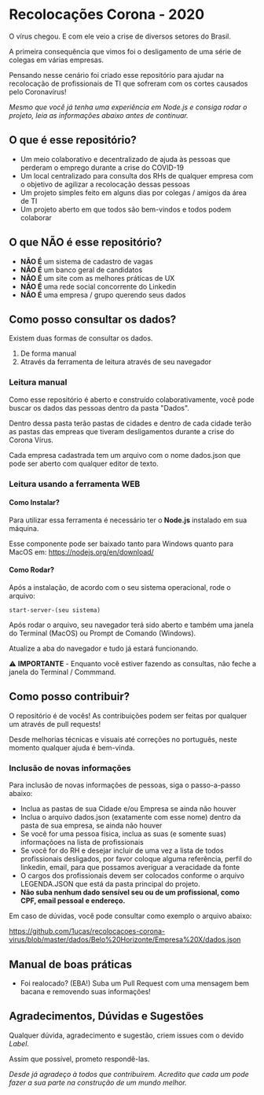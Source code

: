 # Recolocações Corona - 2020
O vírus chegou. E com ele veio a crise de diversos setores do Brasil.

A primeira consequência que vimos foi o desligamento de uma série de colegas em várias empresas.

Pensando nesse cenário foi criado esse repositório para ajudar na recolocação de profissionais de TI que sofreram com os cortes causados pelo Coronavírus!

*Mesmo que você já tenha uma experiência em Node.js e consiga rodar o projeto, leia as informações abaixo antes de continuar.*

## O que é esse repositório?

* Um meio colaborativo e decentralizado de ajuda às pessoas que perderam o emprego durante a crise do COVID-19
* Um local centralizado para consulta dos RHs de qualquer empresa com o objetivo de agilizar a recolocação dessas pessoas
* Um projeto simples feito em alguns dias por colegas / amigos da área de TI
* Um projeto aberto em que todos são bem-vindos e todos podem colaborar

## O que **NÃO** é esse repositório?

* **NÃO É** um sistema de cadastro de vagas
* **NÃO É** um banco geral de candidatos
* **NÃO É** um site com as melhores práticas de UX
* **NÃO É** uma rede social concorrente do Linkedin
* **NÃO É** uma empresa / grupo querendo seus dados

## Como posso consultar os dados?

Existem duas formas de consultar os dados. 

1. De forma manual
1. Através da ferramenta de leitura através de seu navegador

### Leitura manual

Como esse repositório é aberto e construído colaborativamente, você pode buscar os dados das pessoas dentro da pasta "Dados".

Dentro dessa pasta terão pastas de cidades e dentro de cada cidade terão as pastas das empreas que tiveram desligamentos durante a crise do Corona Vírus.

Cada empresa cadastrada tem um arquivo com o nome dados.json que pode ser aberto com qualquer editor de texto.

### Leitura usando a ferramenta WEB

#### Como Instalar?

Para utilizar essa ferramenta é necessário ter o **Node.js** instalado em sua máquina.

Esse componente pode ser baixado tanto para Windows quanto para MacOS em: 
https://nodejs.org/en/download/


#### Como Rodar?

Após a instalação, de acordo com o seu sistema operacional, rode o arquivo: 

```
start-server-(seu sistema)
```

Após rodar o arquivo, seu navegador terá sido aberto e também uma janela do Terminal (MacOS) ou Prompt de Comando (Windows).

Atualize a aba do navegador e tudo já estará funcionando.

⚠️ **IMPORTANTE** - Enquanto você estiver fazendo as consultas, não feche a janela do Terminal / Commmand.


## Como posso contribuir?

O repositório é de vocês! As contribuições podem ser feitas por qualquer um através de pull requests!

Desde melhorias técnicas e visuais até correções no português, neste momento qualquer ajuda é bem-vinda.

### Inclusão de novas informações

Para inclusão de novas informações de pessoas, siga o passo-a-passo abaixo:

* Inclua as pastas de sua Cidade e/ou Empresa se ainda não houver
* Inclua o arquivo dados.json (exatamente com esse nome) dentro da pasta de sua empresa, se ainda não houver
* Se você for uma pessoa física, inclua as suas (e somente suas) informaçõoes na lista de profissionais 
* Se você for do RH e desejar incluir de uma vez a lista de todos profissionais desligados, por favor coloque alguma referência, perfil do linkedin, email, para que possamos averiguar a veracidade da fonte
* O cargos dos profissionais devem ser colocados conforme o arquivo LEGENDA.JSON que está da pasta principal do projeto.
* **Não suba nenhum dado sensível seu ou de um profissional, como CPF, email pessoal e endereço.**

Em caso de dúvidas, você pode consultar como exemplo o arquivo abaixo:

https://github.com/1ucas/recolocacoes-corona-virus/blob/master/dados/Belo%20Horizonte/Empresa%20X/dados.json



## Manual de boas práticas
* Foi realocado? (EBA!) Suba um Pull Request com uma mensagem bem bacana e removendo suas informações!


## Agradecimentos, Dúvidas e Sugestões

Qualquer dúvida, agradecimento e sugestão, criem issues com o devido *Label*.

Assim que possível, prometo respondê-las.


*Desde já agradeço à todos que contribuírem. 
Acredito que cada um pode fazer a sua parte na construção de um mundo melhor.*
